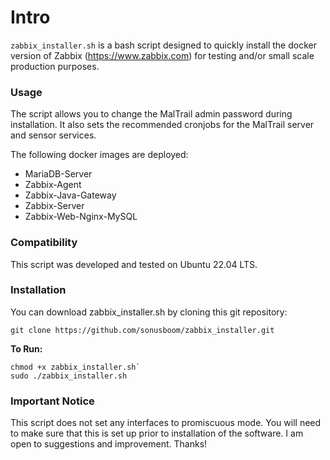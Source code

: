 # Intro
`zabbix_installer.sh` is a bash script designed to quickly install the docker version of Zabbix (https://www.zabbix.com) 
for testing and/or small scale production purposes.

### Usage
 
The script allows you to change the MalTrail admin password during installation. It also sets the recommended cronjobs for the MalTrail server and sensor services.

The following docker images are deployed:

* MariaDB-Server
* Zabbix-Agent
* Zabbix-Java-Gateway
* Zabbix-Server
* Zabbix-Web-Nginx-MySQL

### Compatibility

This script was developed and tested on Ubuntu 22.04 LTS.

### Installation

You can download zabbix_installer.sh by cloning this git repository:
```
git clone https://github.com/sonusboom/zabbix_installer.git
```
    
**To Run:**
```
chmod +x zabbix_installer.sh`
sudo ./zabbix_installer.sh
```

### Important Notice
This script does not set any interfaces to promiscuous mode. You will need to make sure that this is set up prior to installation of the software. I am open to suggestions and improvement. Thanks!
